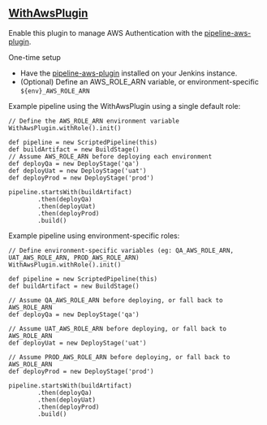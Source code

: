 ## [WithAwsPlugin](../src/WithAwsPlugin.groovy)

Enable this plugin to manage AWS Authentication with the [pipeline-aws-plugin](https://github.com/jenkinsci/pipeline-aws-plugin).

One-time setup

* Have the [pipeline-aws-plugin](https://github.com/jenkinsci/pipeline-aws-plugin) installed on your Jenkins instance.
* (Optional) Define an AWS_ROLE_ARN variable, or environment-specific `${env}_AWS_ROLE_ARN`

Example pipeline using the WithAwsPlugin using a single default role:

```
// Define the AWS_ROLE_ARN environment variable
WithAwsPlugin.withRole().init()

def pipeline = new ScriptedPipeline(this)
def buildArtifact = new BuildStage()
// Assume AWS_ROLE_ARN before deploying each environment
def deployQa = new DeployStage('qa')
def deployUat = new DeployStage('uat')
def deployProd = new DeployStage('prod')

pipeline.startsWith(buildArtifact)
        .then(deployQa)
        .then(deployUat)
        .then(deployProd)
        .build()
```

Example pipeline using environment-specific roles:

```
// Define environment-specific variables (eg: QA_AWS_ROLE_ARN, UAT_AWS_ROLE_ARN, PROD_AWS_ROLE_ARN)
WithAwsPlugin.withRole().init()

def pipeline = new ScriptedPipeline(this)
def buildArtifact = new BuildStage()

// Assume QA_AWS_ROLE_ARN before deploying, or fall back to AWS_ROLE_ARN
def deployQa = new DeployStage('qa')

// Assume UAT_AWS_ROLE_ARN before deploying, or fall back to AWS_ROLE_ARN
def deployUat = new DeployStage('uat')

// Assume PROD_AWS_ROLE_ARN before deploying, or fall back to AWS_ROLE_ARN
def deployProd = new DeployStage('prod')

pipeline.startsWith(buildArtifact)
        .then(deployQa)
        .then(deployUat)
        .then(deployProd)
        .build()
```
